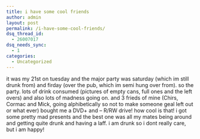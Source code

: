 ```yaml
---
title: i have some cool friends
author: admin
layout: post
permalink: /i-have-some-cool-friends/
dsq_thread_id:
  - 26007017
dsq_needs_sync:
  - 1
categories:
  - Uncategorized
---
```

it was my 21st on tuesday and the major party was saturday (which im still drunk from) and firday (over the pub, which im semi hung over from). so the party. lots of drink consumed (pictures of empty cans, full ones and the left overs) and also lots of madness going on. and 3 frieds of mine (Chirs, Cormac and Mick, going alphibetically so not to make someone geal left out or what ever) bought me a DVD+ and &#8211; R/RW drive! how cool is that! i got some pretty mad presents and the best one was all my mates being around and getting quite drunk and having a laff. i am drunk so i dont really care, but i am happy!